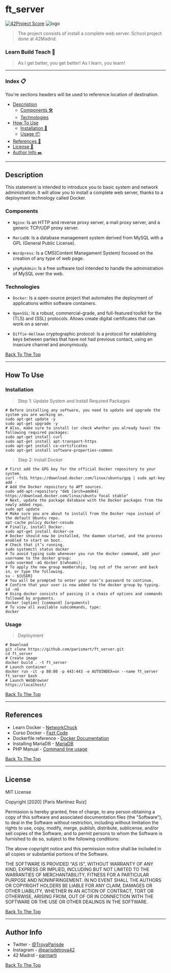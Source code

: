 # ft_server
[![42Project Score](https://badge42.herokuapp.com/api/project/parmarti/ft_server)](https://github.com/JaeSeoKim/badge42)
![logo](https://upload.wikimedia.org/wikipedia/commons/7/79/Docker_%28container_engine%29_logo.png)

> The project consists of install a complete web server. School project done at 42Madrid.

### Learn Build Teach 🚀

> As I get better, you get better! As I learn, you learn!

---

### Index 📋
You're sections headers will be used to reference location of destination.

- [Description](#description)
	- [Components 🛠️](#components)
  - [Technologies](#technologies)
- [How To Use](#how-to-use)
	- [Installation 🔧](#installation)
	- [Usage 📦](#usage)
- [References 📌](#references)
- [License 📄](#license)
- [Author Info  ✒️](#author-info)

---

## Description

This statement is intended to introduce you to basic system and network administration. 
It will allow you to install a complete web server, thanks to a deployment technology called Docker.

### Components

- ```Nginx```: Is an HTTP and reverse proxy server, a mail proxy server, and a generic TCP/UDP proxy server.

- ```MariaDB```: Is a database management system derived from MySQL with a GPL (General Public License).

- ```Wordpress```: Is a CMS(Content Managament System) focused on the creation of any type of web page.

- ```phpMyAdmin```: Is a free software tool intended to handle the administration of MySQL over the web.


### Technologies

- ```Docker```: Is a open-source project that automates the deployment of applications within software containers.

- ```OpenSSL```: Is a robust, commercial-grade, and full-featured toolkit for the (TLS) and (SSL) protocols. Allows create digital certificates that can work on a server.

- ```Diffie-Hellman``` cryptographic protocol: Is a protocol for establishing keys between parties that have not had previous contact, using an insecure channel and anonymously.

[Back To The Top](#ft_server)

---

## How To Use

### Installation

> Step 1: Update System and Install Required Packages

```shell
# Before installing any software, you need to update and upgrade the system you are working on.
sudo apt-get update -y
sudo apt-get upgrade -y
# Also, make sure to install (or check whether you already have) the following required packages:
sudo apt-get install curl
sudo apt-get install apt-transport-https
sudo apt-get install ca-certificates
sudo apt-get install software-properties-common
```

> Step 2: Install Docker

```shell
# First add the GPG key for the official Docker repository to your system.
curl -fsSL https://download.docker.com/linux/ubuntu/gpg | sudo apt-key add -
# Add the Docker repository to APT sources.
sudo add-apt-repository "deb [arch=amd64] https://download.docker.com/linux/ubuntu focal stable"
# Next, update the package database with the Docker packages from the newly added repo.
sudo apt update
# Make sure you are about to install from the Docker repo instead of the default Ubuntu repo.
apt-cache policy docker-cesudo
# Finally, install Docker.
sudo apt-get install docker-ce
# Docker should now be installed, the daemon started, and the process enabled to start on boot.
# Check that it’s running.
sudo systemctl status docker
# To avoid typing sudo whenever you run the docker command, add your username to the docker group:
sudo usermod -aG docker $(whoami);
# To apply the new group membership, log out of the server and back in, or type the following.
su - ${USER}
# You will be prompted to enter your user’s password to continue.
# Confirm that your user is now added to the docker group by typing.
id -nG
# Using docker consists of passing it a chain of options and commands followed by arguments.
docker [option] [command] [arguments]
# To view all available subcommands, type:
docker
```

### Usage

> Deployment

```shell
# Download
git clone https://github.com/parismart/ft_server.git
cd ft_server
# Create image
docker build . -t ft_server
# Launch container
docker run -it -p 80:80 -p 443:443 -e AUTOINDEX=on --name ft_server ft_server bash
# Launch WebBrowser
https://localhost/
```

[Back To The Top](#ft_server)

---

## References

- Learn Docker - [NetworkChuck](https://www.youtube.com/watch?v=eGz9DS-aIeY&ab_channel=NetworkChuck)
- Curso Docker - [Fazt Code](https://www.youtube.com/watch?v=NVvZNmfqg6M&t=1987s&ab_channel=FaztCode)
- Dockerfile reference - [Docker Documentation](https://docs.docker.com/engine/reference/builder/)
- Installing MariaDB - [MariaDB](https://mariadb.com/kb/en/getting-installing-and-upgrading-mariadb/)
- PHP Manual - [Command line usage](https://www.php.net/manual/en/features.commandline.options.php)


[Back To The Top](#ft_server)

---

## License

MIT License

Copyright [2020] [Paris Martínez Ruiz]

Permission is hereby granted, free of charge, to any person obtaining a copy of this software and associated documentation files (the "Software"), to deal in the Software without restriction, including without limitation the rights to use, copy, modify, merge, publish, distribute, sublicense, and/or sell copies of the Software, and to permit persons to whom the Software is furnished to do so, subject to the following conditions:

The above copyright notice and this permission notice shall be included in all copies or substantial portions of the Software.

THE SOFTWARE IS PROVIDED "AS IS", WITHOUT WARRANTY OF ANY KIND, EXPRESS OR IMPLIED, INCLUDING BUT NOT LIMITED TO THE WARRANTIES OF MERCHANTABILITY, FITNESS FOR A PARTICULAR PURPOSE AND NONINFRINGEMENT. IN NO EVENT SHALL THE AUTHORS OR COPYRIGHT HOLDERS BE LIABLE FOR ANY CLAIM, DAMAGES OR OTHER LIABILITY, WHETHER IN AN ACTION OF CONTRACT, TORT OR OTHERWISE, ARISING FROM, OUT OF OR IN CONNECTION WITH THE SOFTWARE OR THE USE OR OTHER DEALINGS IN THE SOFTWARE.

[Back To The Top](#ft_server)

---

## Author Info

- Twitter - [@TroyaParisde](https://twitter.com/TroyaParisde)
- Instagram - [@parisdetroya42](https://instagram.com/parisdetroya42)
- 42 Madrid - [parmarti](https://profile.intra.42.fr/users/parmarti)

[Back To The Top](#ft_server)
